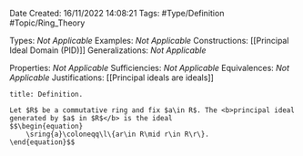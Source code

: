 <div class="topSpace"></div>

Date Created: 16/11/2022 14:08:21
Tags: #Type/Definition #Topic/Ring_Theory

Types: <i>Not Applicable</i>
Examples: <i>Not Applicable</i>
Constructions: [[Principal Ideal Domain (PID)]]
Generalizations: <i>Not Applicable</i>

Properties: <i>Not Applicable</i>
Sufficiencies: <i>Not Applicable</i>
Equivalences: <i>Not Applicable</i>
Justifications: [[Principal ideals are ideals]]

``` ad-Definition
title: Definition.

Let $R$ be a commutative ring and fix $a\in R$. The <b>principal ideal generated by $a$ in $R$</b> is the ideal
$$\begin{equation}
    \sring{a}\coloneqq\l\{ar\in R\mid r\in R\r\}.
\end{equation}$$

```
